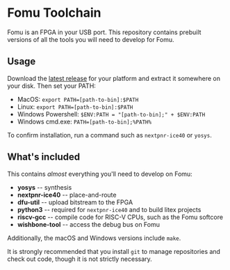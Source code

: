 # Fomu Toolchain

Fomu is an FPGA in your USB port.  This repository contains prebuilt versions of all the tools you will need to develop for Fomu.

## Usage

Download the [latest release](https://github.com/im-tomu/fomu-toolchain/releases/latest) for your platform and extract it somewhere on your disk.  Then set your PATH:

* MacOS: `export PATH=[path-to-bin]:$PATH`
* Linux: `export PATH=[path-to-bin]:$PATH`
* Windows Powershell: `$ENV:PATH = "[path-to-bin];" + $ENV:PATH`
* Windows cmd.exe: `PATH=[path-to-bin];%PATH%`

To confirm installation, run a command such as `nextpnr-ice40` or `yosys`.

## What's included

This contains _almost_ everything you'll need to develop on Fomu:

* **yosys** -- synthesis
* **nextpnr-ice40** -- place-and-route
* **dfu-util** -- upload bitstream to the FPGA
* **python3** -- required for `nextpnr-ice40` and to build litex projects
* **riscv-gcc** -- compile code for RISC-V CPUs, such as the Fomu softcore
* **wishbone-tool** -- access the debug bus on Fomu

Additionally, the macOS and Windows versions include `make`.

It is strongly recommended that you install `git` to manage repositories and check out code, though it is not strictly necessary.